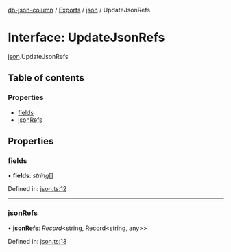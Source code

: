 [db-json-column](../README.md) / [Exports](../modules.md) / [json](../modules/json.md) / UpdateJsonRefs

# Interface: UpdateJsonRefs

[json](../modules/json.md).UpdateJsonRefs

## Table of contents

### Properties

- [fields](json.updatejsonrefs.md#fields)
- [jsonRefs](json.updatejsonrefs.md#jsonrefs)

## Properties

### fields

• **fields**: *string*[]

Defined in: [json.ts:12](https://github.com/wholebuzz/db-json-column/blob/master/src/json.ts#L12)

___

### jsonRefs

• **jsonRefs**: *Record*<string, Record<string, any\>\>

Defined in: [json.ts:13](https://github.com/wholebuzz/db-json-column/blob/master/src/json.ts#L13)
